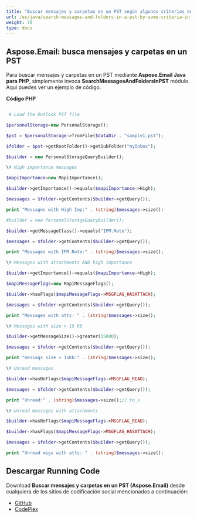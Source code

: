 ```yaml
---
title: "Buscar mensajes y carpetas en un PST según algunos criterios en PHP"
url: /es/java/search-messages-and-folders-in-a-pst-by-some-criteria-in-php/
weight: 70
type: docs
---
```


## **Aspose.Email: busca mensajes y carpetas en un PST**
Para buscar mensajes y carpetas en un PST mediante **Aspose.Email Java para PHP**, simplemente invoca **SearchMessagesAndFoldersInPST** módulo. Aquí puedes ver un ejemplo de código.

**Código PHP**

```php

 # Load the Outlook PST file

$personalStorage=new PersonalStorage();

$pst = $personalStorage->fromFile($dataDir . "sample1.pst");

$folder = $pst->getRootFolder()->getSubFolder("myInbox");

$builder = new PersonalStorageQueryBuilder();

\# High importance messages

$mapiImportance=new MapiImportance();

$builder->getImportance()->equals($mapiImportance->High);

$messages = $folder->getContents($builder->getQuery());

print "Messages with High Imp:" . (string)$messages->size();

#builder = new PersonalStorageQueryBuilder();

$builder->getMessageClass()->equals("IPM.Note");

$messages = $folder->getContents($builder->getQuery());

print "Messages with IPM.Note:" . (string)$messages->size();

\# Messages with attachments AND high importance

$builder->getImportance()->equals($mapiImportance->High);

$mapiMessageFlags=new MapiMessageFlags();

$builder->hasFlags($mapiMessageFlags->MSGFLAG_HASATTACH);

$messages = $folder->getContents($builder->getQuery());

print "Messages with atts: " . (string)$messages->size();

\# Messages with size > 15 KB

$builder->getMessageSize()->greater(15000);

$messages = $folder->getContents($builder->getQuery());

print "messags size > 15Kb:" . (string)$messages->size();

\# Unread messages

$builder->hasNoFlags($mapiMessageFlags->MSGFLAG_READ);

$messages = $folder->getContents($builder->getQuery());

print "Unread:" . (string)$messages->size();//.to_s

\# Unread messages with attachments

$builder->hasNoFlags($mapiMessageFlags->MSGFLAG_READ);

$builder->hasFlags($mapiMessageFlags->MSGFLAG_HASATTACH);

$messages = $folder->getContents($builder->getQuery());

print "Unread msgs with atts: " . (string)$messages->size();

```
## **Descargar Running Code**
Download **Buscar mensajes y carpetas en un PST (Aspose.Email)** desde cualquiera de los sitios de codificación social mencionados a continuación:

- [GitHub](https://github.com/aspose-email/Aspose.Email-for-Java/blob/master/Plugins/Aspose_Email_Java_for_PHP/src/aspose/email/ProgrammingOutlook/WorkingWithOutlookPersonalStorage/SearchMessagesAndFoldersInPST.php)
- [CodePlex](https://asposeemailjavaphp.codeplex.com/SourceControl/latest#src/aspose/email/ProgrammingOutlook/WorkingWithOutlookPersonalStorage/SearchMessagesAndFoldersInPST.php)
